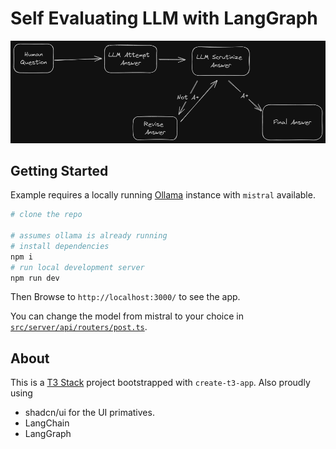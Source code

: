 # Self Evaluating LLM with LangGraph

<img src="./public/flow.png" />

## Getting Started

Example requires a locally running [Ollama](https://ollama.com) instance with `mistral` available.

```bash
# clone the repo

# assumes ollama is already running
# install dependencies
npm i
# run local development server
npm run dev
```

Then Browse to `http://localhost:3000/` to see the app.

You can change the model from mistral to your choice in [`src/server/api/routers/post.ts`](src/server/api/routers/post.ts).

## About

This is a [T3 Stack](https://create.t3.gg/) project bootstrapped with `create-t3-app`.
Also proudly using

- shadcn/ui for the UI primatives.
- LangChain
- LangGraph
